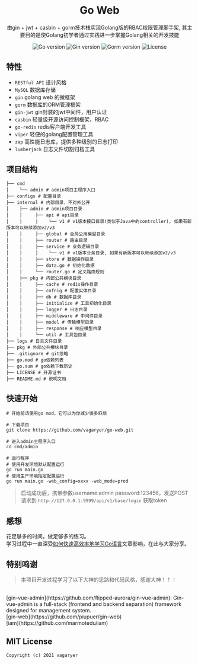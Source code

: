 <h1 align="center" >Go Web</h1>

<div align="center">
由gin + jwt + casbin + gorm技术栈实现Golang版的RBAC权限管理脚手架, 其主要目的是使Golang初学者通过实践进一步掌握Golang相关的开发技能
</div>
<p align="center">
<img src="https://img.shields.io/badge/Go-v1.16-blue" alt="Go version"/>
<img src="https://img.shields.io/badge/Gin-v1.7.2-brightgreen" alt="Gin version"/>
<img src="https://img.shields.io/badge/Gorm-v1.21.11-brightgreen" alt="Gorm version"/>
<img src="https://img.shields.io/github/license/vagaryer/go-web" alt="License"/>
</p>


## 特性
- `RESTful API` 设计风格
- `MySQL`       数据库存储
- `gin`         golang web 的微框架
- `gorm`        数据库的ORM管理框架
- `gin-jwt`     gin封装的jwt中间件，用户认证
- `casbin`      轻量级开源访问控制框架，RBAC
- `go-redis`    redis客户端开发工具
- `viper`       轻便的golang配置管理工具
- `zap`         高性能日志库，提供多种级别的日志打印
- `lumberjack`  日志文件切割归档工具

## 项目结构
```
├── cmd
│    └── admin # admin项目主程序入口
├── configs # 配置目录
├── internal # 内部目录，不对外公开
│    ├── admin # admin项目目录
│    │     ├── api # api目录
│    │     │    └── v1 # v1版本接口目录(类似于Java中的controller), 如果有新版本可以继续添加v2/v3
│    │     ├── global # 全局公用模型目录
│    │     ├── router # 路由目录
│    │     ├── service # 业务逻辑目录
│    │     │    └── v1 # v1版本业务目录, 如果有新版本可以继续添加v2/v3
│    │     ├── store # 数据操作目录
│    │     ├── data.go # 初始化数据
│    │     └── router.go # 定义路由规则
│    ├── pkg # 内部公共模块目录
│    │     ├── cache # redis操作目录
│    │     ├── cofnig # 配置实体目录
│    │     ├── db # 数据库目录
│    │     ├── initialize # 工具初始化目录
│    │     ├── logger # 日志目录
│    │     ├── middleware # 中间件目录
│    │     ├── model # 传输模型目录
│    │     ├── response # 响应模型目录
│    │     └── util # 工具包目录
├── logs # 日志文件目录
├── pkg # 外部公共模块目录
├── .gitignore # git忽略
├── go.mod # go依赖列表
├── go.sum # go依赖下载历史
├── LICENSE # 开源证书
├── README.md # 说明文档
```

## 快速开始
```
# 开始前请使用go mod，它可以为你减少很多麻烦

# 下载项目
git clone https://github.com/vagaryer/go-web.git

# 进入admin主程序入口
cd cmd/admin

# 运行程序
# 使用开发环境默认配置运行
go run main.go 
# 使用生产环境指定配置运行
go run main.go -web_config=xxxx -web_mode=prod

```
> 启动成功后，携带参数username:admin password:123456，发送POST请求到 `http://127.0.0.1:9999/api/v1/base/login` 获取token

## 感想
花足够多的时间，做足够多的练习。  
学习过程中一直深受[如何快速高效率地学习Go语言](https://www.cnblogs.com/code-craftsman/p/12515802.html)文章影响，在此与大家分享。

## 特别鸣谢
> 本项目开发过程学习了以下大神的思路和代码风格，感谢大神！！！

<br/>
[gin-vue-admin](https://github.com/flipped-aurora/gin-vue-admin): Gin-vue-admin is a full-stack (frontend and backend separation) framework designed for management system.
<br/>
[gin-web](https://github.com/piupuer/gin-web)
<br/>
[iam](https://github.com/marmotedu/iam)


## MIT License

    Copyright (c) 2021 vagaryer